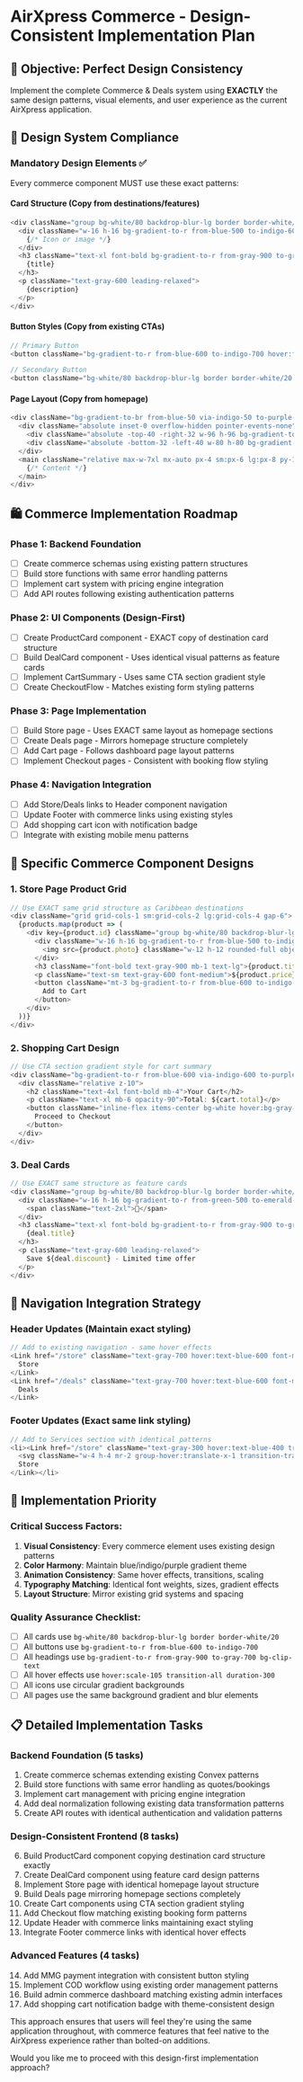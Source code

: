 # AirXpress Commerce - Design-Consistent Implementation Plan

## 🎯 **Objective: Perfect Design Consistency**

Implement the complete Commerce & Deals system using **EXACTLY** the same design patterns, visual elements, and user experience as the current AirXpress application.

## 📐 **Design System Compliance**

### **Mandatory Design Elements** ✅
Every commerce component MUST use these exact patterns:

#### **Card Structure** (Copy from destinations/features)
```typescript
<div className="group bg-white/80 backdrop-blur-lg border border-white/20 shadow-xl rounded-2xl p-8 text-center hover:shadow-2xl transition-all duration-300 hover:scale-105">
  <div className="w-16 h-16 bg-gradient-to-r from-blue-500 to-indigo-600 rounded-full flex items-center justify-center mx-auto mb-6 shadow-lg group-hover:scale-110 transition-transform duration-300">
    {/* Icon or image */}
  </div>
  <h3 className="text-xl font-bold bg-gradient-to-r from-gray-900 to-gray-700 bg-clip-text text-transparent mb-3">
    {title}
  </h3>
  <p className="text-gray-600 leading-relaxed">
    {description}
  </p>
</div>
```

#### **Button Styles** (Copy from existing CTAs)
```typescript
// Primary Button
<button className="bg-gradient-to-r from-blue-600 to-indigo-700 hover:from-blue-700 hover:to-indigo-800 text-white px-10 py-4 rounded-xl font-semibold text-lg shadow-xl hover:shadow-2xl transform transition-all duration-200 hover:scale-105">

// Secondary Button  
<button className="bg-white/80 backdrop-blur-lg border border-white/20 hover:bg-white/90 text-gray-900 px-10 py-4 rounded-xl font-semibold text-lg shadow-xl hover:shadow-2xl transform transition-all duration-200 hover:scale-105">
```

#### **Page Layout** (Copy from homepage)
```typescript
<div className="bg-gradient-to-br from-blue-50 via-indigo-50 to-purple-50">
  <div className="absolute inset-0 overflow-hidden pointer-events-none">
    <div className="absolute -top-40 -right-32 w-96 h-96 bg-gradient-to-br from-blue-400/20 to-purple-400/20 rounded-full blur-3xl"></div>
    <div className="absolute -bottom-32 -left-40 w-80 h-80 bg-gradient-to-tr from-indigo-400/20 to-pink-400/20 rounded-full blur-3xl"></div>
  </div>
  <main className="relative max-w-7xl mx-auto px-4 sm:px-6 lg:px-8 py-12">
    {/* Content */}
  </main>
</div>
```

## 🛍️ **Commerce Implementation Roadmap**

### **Phase 1: Backend Foundation** 
- [ ] Create commerce schemas using existing pattern structures
- [ ] Build store functions with same error handling patterns  
- [ ] Implement cart system with pricing engine integration
- [ ] Add API routes following existing authentication patterns

### **Phase 2: UI Components (Design-First)**
- [ ] Create ProductCard component - EXACT copy of destination card structure
- [ ] Build DealCard component - Uses identical visual patterns as feature cards
- [ ] Implement CartSummary - Uses same CTA section gradient style
- [ ] Create CheckoutFlow - Matches existing form styling patterns

### **Phase 3: Page Implementation**
- [ ] Build Store page - Uses EXACT same layout as homepage sections
- [ ] Create Deals page - Mirrors homepage structure completely
- [ ] Add Cart page - Follows dashboard page layout patterns
- [ ] Implement Checkout pages - Consistent with booking flow styling

### **Phase 4: Navigation Integration**
- [ ] Add Store/Deals links to Header component navigation
- [ ] Update Footer with commerce links using existing styles
- [ ] Add shopping cart icon with notification badge
- [ ] Integrate with existing mobile menu patterns

## 🎨 **Specific Commerce Component Designs**

### **1. Store Page Product Grid**
```typescript
// Use EXACT same grid structure as Caribbean destinations
<div className="grid grid-cols-1 sm:grid-cols-2 lg:grid-cols-4 gap-6">
  {products.map(product => (
    <div key={product.id} className="group bg-white/80 backdrop-blur-lg border border-white/20 shadow-xl rounded-2xl p-6 text-center hover:shadow-2xl transition-all duration-300 hover:scale-105">
      <div className="w-16 h-16 bg-gradient-to-r from-blue-500 to-indigo-600 rounded-full flex items-center justify-center mx-auto mb-6 shadow-lg group-hover:scale-110 transition-transform duration-300">
        <img src={product.photo} className="w-12 h-12 rounded-full object-cover" />
      </div>
      <h3 className="font-bold text-gray-900 mb-1 text-lg">{product.title}</h3>
      <p className="text-sm text-gray-600 font-medium">${product.price}</p>
      <button className="mt-3 bg-gradient-to-r from-blue-600 to-indigo-700 hover:from-blue-700 hover:to-indigo-800 text-white px-4 py-2 rounded-xl font-semibold text-sm transition-all duration-200 hover:scale-105 transform shadow-lg">
        Add to Cart
      </button>
    </div>
  ))}
</div>
```

### **2. Shopping Cart Design**
```typescript
// Use CTA section gradient style for cart summary
<div className="bg-gradient-to-r from-blue-600 via-indigo-600 to-purple-700 rounded-3xl p-12 text-center text-white shadow-2xl relative overflow-hidden">
  <div className="relative z-10">
    <h2 className="text-4xl font-bold mb-4">Your Cart</h2>
    <p className="text-xl mb-6 opacity-90">Total: ${cart.total}</p>
    <button className="inline-flex items-center bg-white hover:bg-gray-100 text-gray-900 px-10 py-4 rounded-xl font-bold text-lg shadow-xl hover:shadow-2xl transform transition-all duration-200 hover:scale-105">
      Proceed to Checkout
    </button>
  </div>
</div>
```

### **3. Deal Cards**  
```typescript
// Use EXACT same structure as feature cards
<div className="group bg-white/80 backdrop-blur-lg border border-white/20 shadow-xl rounded-2xl p-8 text-center hover:shadow-2xl transition-all duration-300 hover:scale-105">
  <div className="w-16 h-16 bg-gradient-to-r from-green-500 to-emerald-600 rounded-full flex items-center justify-center mx-auto mb-6 shadow-lg group-hover:scale-110 transition-transform duration-300">
    <span className="text-2xl">🎁</span>
  </div>
  <h3 className="text-xl font-bold bg-gradient-to-r from-gray-900 to-gray-700 bg-clip-text text-transparent mb-3">
    {deal.title}
  </h3>
  <p className="text-gray-600 leading-relaxed">
    Save ${deal.discount} - Limited time offer
  </p>
</div>
```

## 🔗 **Navigation Integration Strategy**

### **Header Updates** (Maintain exact styling)
```typescript
// Add to existing navigation - same hover effects
<Link href="/store" className="text-gray-700 hover:text-blue-600 font-medium transition-colors duration-200 hover:scale-105 transform">
  Store
</Link>
<Link href="/deals" className="text-gray-700 hover:text-blue-600 font-medium transition-colors duration-200 hover:scale-105 transform">
  Deals
</Link>
```

### **Footer Updates** (Exact same link styling)
```typescript
// Add to Services section with identical patterns
<li><Link href="/store" className="text-gray-300 hover:text-blue-400 transition-colors duration-200 flex items-center group">
  <svg className="w-4 h-4 mr-2 group-hover:translate-x-1 transition-transform duration-200">...</svg>
  Store
</Link></li>
```

## 🎯 **Implementation Priority**

### **Critical Success Factors:**
1. **Visual Consistency**: Every commerce element uses existing design patterns
2. **Color Harmony**: Maintain blue/indigo/purple gradient theme  
3. **Animation Consistency**: Same hover effects, transitions, scaling
4. **Typography Matching**: Identical font weights, sizes, gradient effects
5. **Layout Structure**: Mirror existing grid systems and spacing

### **Quality Assurance Checklist:**
- [ ] All cards use `bg-white/80 backdrop-blur-lg border border-white/20`
- [ ] All buttons use `bg-gradient-to-r from-blue-600 to-indigo-700`
- [ ] All headings use `bg-gradient-to-r from-gray-900 to-gray-700 bg-clip-text`
- [ ] All hover effects use `hover:scale-105 transition-all duration-300`
- [ ] All icons use circular gradient backgrounds
- [ ] All pages use the same background gradient and blur elements

## 📋 **Detailed Implementation Tasks**

### **Backend Foundation (5 tasks)**
1. Create commerce schemas extending existing Convex patterns
2. Build store functions with same error handling as quotes/bookings
3. Implement cart management with pricing engine integration  
4. Add deal normalization following existing data transformation patterns
5. Create API routes with identical authentication and validation patterns

### **Design-Consistent Frontend (8 tasks)**
6. Build ProductCard component copying destination card structure exactly
7. Create DealCard component using feature card design patterns
8. Implement Store page with identical homepage layout structure
9. Build Deals page mirroring homepage sections completely
10. Create Cart components using CTA section gradient styling
11. Add Checkout flow matching existing booking form patterns
12. Update Header with commerce links maintaining exact styling
13. Integrate Footer commerce links with identical hover effects

### **Advanced Features (4 tasks)**
14. Add MMG payment integration with consistent button styling
15. Implement COD workflow using existing order management patterns
16. Build admin commerce dashboard matching existing admin interfaces
17. Add shopping cart notification badge with theme-consistent design

This approach ensures that users will feel they're using the same application throughout, with commerce features that feel native to the AirXpress experience rather than bolted-on additions.

Would you like me to proceed with this design-first implementation approach?